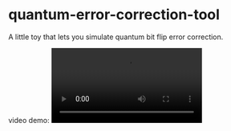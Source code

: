 # quantum-error-correction-tool
A little toy that lets you simulate quantum bit flip error correction.

video demo:
![](https://github.com/JustinWoodring/quantum-error-correction-tool/raw/main/quantum-error-correction.mov)
